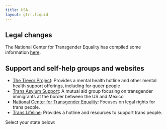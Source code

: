 ```yaml
---
title: USA
layout: gtrr.liquid
---
```

## Legal changes
The National Center for Transgender Equality has compiled some information [here](https://transequality.org/documents).

## Support and self-help groups and websites
* [The Trevor Project](https://www.thetrevorproject.org): Provides a mental health hotline and other mental health support offerings, including for queer people
* [Trans Asylum Support](https://linktr.ee/transasylumsupport/): A mutual aid group focusing on transgender immigrants at the border between the US and Mexico
* [National Center for Transgender Equality](https://transequality.org): Focuses on legal rights for trans people.
* [Trans Lifeline](https://translifeline.org): Provides a hotline and resources to support trans people.
 
Select your state below:
